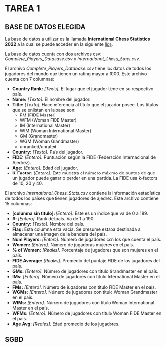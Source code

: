 # TAREA 1

## BASE DE DATOS ELEGIDA
La base de datos a utilizar es la llamada **International Chess Statistics 2022** a la cual se puede acceder en la siguiente [liga](https://www.kaggle.com/datasets/deepcontractor/international-chess-statistics-2022).

La base de datos cuenta con dos archivos csv: *Complete_Players_Database.csv* y *International_Chess_Stats.csv*.

El archivo *Complete_Players_Database.csv* tiene los datos de todos los jugadores del mundo que tienen un rating mayor a 1000. Este archivo cuenta con 7 columnas:
- __Country Rank:__ _[Texto]._ El lugar que el jugador tiene en su respectivo país. 
- __Name:__ _[Texto]._ El nombre del jugador. 
- __Title:__ _[Texto]._ Hace referencia al título que el jugador posee. Los titulos que se enlistan en la base son:
    + FM (FIDE Master)
    + WFM (Woman FIDE Master)
    + IM (International Master)
    + WIM (Woman International Master)
    + GM (Grandmaster)
    + WGM (Woman Grandmaster)
    + unranked/unrated
- __Country:__ _[Texto]._ País del jugador. 
- __FIDE:__ _[Entero]._ Puntuación según la FIDE (Federación Internacional de Ajedrez).
- __Age:__ _[Entero]._ Edad del jugador.
- __K-Factor:__ _[Entero]._ Este muestra el número máximo de puntos de que un jugador puede ganar o perder en una partida. La FIDE usa k-factors de 10, 20 y 40.

El archivo *International_Chess_Stats.csv* contiene la información estadística de todos los países que tienen jugadores de ajedrez. Este archivo contiene 15 columnas:
- __[columna sin titulo]:__ _[Entero]._ Este es un índice que va de 0 a 189.
- __#:__ _[Entero]._ Rank del país. Va de 1 a 190.
- __Country:__ _[Texto]._ Nombre del país.
- __Flag:__ Esta columna esta vacía. Se presume estaba destinada a almacenar una imagen de la bandera del país.
- __Num Players:__ _[Entero]._ Número de jugadores con los que cuenta el país.
- __Women:__ _[Entero]._ Número de jugadoras mujeres en el país.
- __% of Women:__ _[Reales]._ Porcentaje de jugadores que son mujeres en el país.
- __FIDE Average:__ _[Reales]._ Promedio del puntaje FIDE de los jugadores del país.
- __GMs:__ _[Entero]._ Número de jugadores con titulo Grandmaster en el país.
- __IMs:__ _[Entero]._ Número de jugadores con titulo International Master en el país.
- __FMs:__ _[Entero]._ Número de jugadores con titulo FIDE Master en el país.
- __WGMs:__ _[Entero]._ Número de jugadores con titulo Woman Grandmaster en el país.
- __WIMs:__ _[Entero]._ Número de jugadores con titulo Woman International Master en el país.
- __WFMs:__ _[Entero]._ Número de jugadores con titulo Woman FIDE Master en el país.
- __Age Avg:__ _[Reales]._ Edad promedio de los jugadores.

## SGBD
